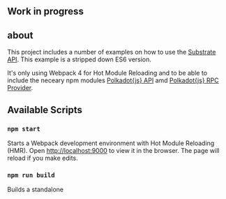 ## Work in progress

## about
This project includes a number of examples on how to use the [Substrate API](https://github.com/polkadot-js/api).
This example is a stripped down ES6 version.

It's only using Webpack 4 for Hot Module Reloading and to be able to include the neceary npm modules [Polkadot{js} API](https://www.npmjs.com/package/@polkadot/api) amd [Polkadot{js} RPC Provider](https://www.npmjs.com/package/@polkadot/rpc-provider).  

## Available Scripts

### `npm start`
Starts a Webpack development environment with Hot Module Reloading (HMR).
Open [http://localhost:9000](http://localhost:9000) to view it in the browser.
The page will reload if you make edits.<br>

### `npm run build`
Builds a standalone
